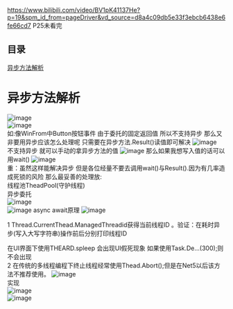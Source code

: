 https://www.bilibili.com/video/BV1pK41137He?p=19&spm_id_from=pageDriver&vd_source=d8a4c09db5e33f3ebcb6438e6fe66cd7 P25未看完
## 目录 
 [异步方法解析](#异步方法解析) 
# 异步方法解析
![image](https://user-images.githubusercontent.com/46043439/205428691-615c2049-473c-4ee8-8f58-addd9d30b592.png)  
![image](https://user-images.githubusercontent.com/46043439/205429178-18e8bfc5-e6f2-4499-a813-25b21ad8171b.png)  
如:像WinFrom中Button按钮事件 由于委托的固定返回值 所以不支持异步 那么又非要用异步应该怎么处理呢 只需要在异步方法.Result()读值即可解决
![image](https://user-images.githubusercontent.com/46043439/205429345-c59af2ec-719e-4f2f-8184-5484340f8edf.png)  
不支持异步 就可以手动的拿异步方法的值
![image](https://user-images.githubusercontent.com/46043439/205429471-6df262f6-4dbf-46aa-988e-0a00f3f8fde1.png)
那么如果我想写入值的话可以用wait()
![image](https://user-images.githubusercontent.com/46043439/205429529-3c3a124c-113e-4979-b10d-f46a3ab40edd.png)  
重：虽然这样能解决异步 但是各位经量不要去调用wait()与Result().因为有几率造成死锁的风险  那么最妥善的处理放:  
线程池TheadPool(守护线程)  
异步委托  
![image](https://user-images.githubusercontent.com/46043439/205429803-0fadcc95-6f92-455f-b191-78a505be4c31.png)  
![image](https://user-images.githubusercontent.com/46043439/205429891-3f00eb59-7a9f-4f95-9039-13742f6950f3.png)
async await原理
![image](https://user-images.githubusercontent.com/46043439/205433777-27821b2a-57c0-4669-8450-20048269dd01.png)  

1 Thread.CurrentThead.ManagedThreadid获得当前线程ID 。验证：在耗时异步(写入大写字符串)操作前后分别打印线程ID  

在UI界面下使用THEARD.spleep 会出现UI假死现象 如果使用Task.De...(300);则不会出现  
2 在传统的多线程编程下终止线程经常使用Thead.Abort();但是在Net5以后该方法不推荐使用。
![image](https://user-images.githubusercontent.com/46043439/205472306-bf51e88a-aec9-483f-8e3b-1216f98cf657.png)  
实现  
![image](https://user-images.githubusercontent.com/46043439/205472325-f9f2b8b0-37ec-43e0-bd4b-a4bb6c9109e3.png)  
![image](https://user-images.githubusercontent.com/46043439/205472349-e67dda1e-c864-4ff0-bd41-7b4e59368e7d.png)  



